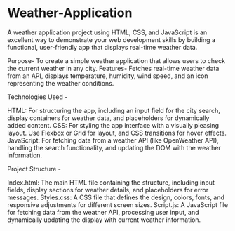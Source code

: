 # Weather-Application

A weather application project using HTML, CSS, and JavaScript is an excellent way to demonstrate your web development skills by building a functional, user-friendly app that displays real-time weather data.

Purpose-
To create a simple weather application that allows users to check the current weather in any city. 
Features-
Fetches real-time weather data from an API, displays temperature, humidity, wind speed, and an icon representing the weather conditions.

Technologies Used -

HTML: For structuring the app, including an input field for the city search, display containers for weather data, and placeholders for dynamically added content.
CSS: For styling the app interface with a visually pleasing layout. Use Flexbox or Grid for layout, and CSS transitions for hover effects.
JavaScript: For fetching data from a weather API (like OpenWeather API), handling the search functionality, and updating the DOM with the weather information.

Project Structure -

Index.html: The main HTML file containing the structure, including input fields, display sections for weather details, and placeholders for error messages.
Styles.css: A CSS file that defines the design, colors, fonts, and responsive adjustments for different screen sizes.
Script.js: A JavaScript file for fetching data from the weather API, processing user input, and dynamically updating the display with current weather information.
